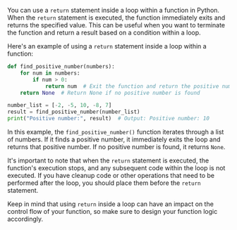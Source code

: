You can use a `return` statement inside a loop within a function in Python. When the `return` statement is executed, the function immediately exits and returns the specified value. This can be useful when you want to terminate the function and return a result based on a condition within a loop.

Here's an example of using a `return` statement inside a loop within a function:

```python
def find_positive_number(numbers):
    for num in numbers:
        if num > 0:
            return num  # Exit the function and return the positive number
    return None  # Return None if no positive number is found

number_list = [-2, -5, 10, -8, 7]
result = find_positive_number(number_list)
print("Positive number:", result)  # Output: Positive number: 10
```

In this example, the `find_positive_number()` function iterates through a list of numbers. If it finds a positive number, it immediately exits the loop and returns that positive number. If no positive number is found, it returns `None`.

It's important to note that when the `return` statement is executed, the function's execution stops, and any subsequent code within the loop is not executed. If you have cleanup code or other operations that need to be performed after the loop, you should place them before the `return` statement.

Keep in mind that using `return` inside a loop can have an impact on the control flow of your function, so make sure to design your function logic accordingly.
